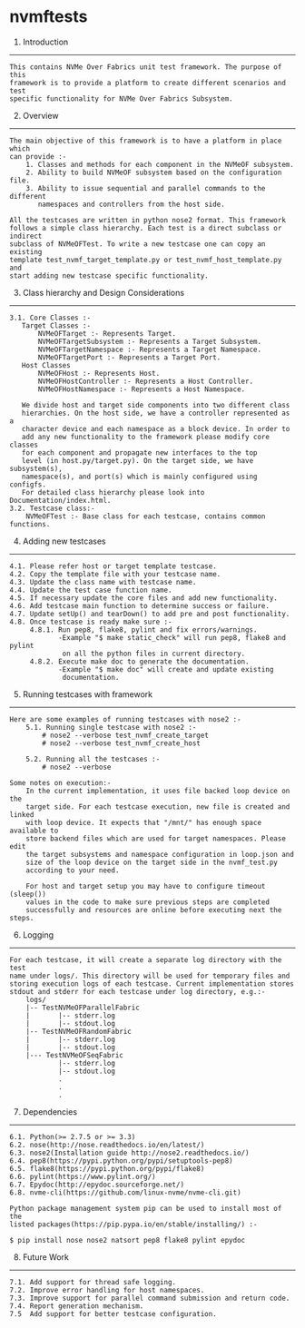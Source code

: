 nvmftests
=========


1. Introduction
---------------

    This contains NVMe Over Fabrics unit test framework. The purpose of this
    framework is to provide a platform to create different scenarios and test
    specific functionality for NVMe Over Fabrics Subsystem.

2. Overview
-----------

    The main objective of this framework is to have a platform in place which
    can provide :-
        1. Classes and methods for each component in the NVMeOF subsystem.
        2. Ability to build NVMeOF subsystem based on the configuration file.
        3. Ability to issue sequential and parallel commands to the different
           namespaces and controllers from the host side.

    All the testcases are written in python nose2 format. This framework
    follows a simple class hierarchy. Each test is a direct subclass or indirect
    subclass of NVMeOFTest. To write a new testcase one can copy an existing
    template test_nvmf_target_template.py or test_nvmf_host_template.py and
    start adding new testcase specific functionality.

3. Class hierarchy and Design Considerations
--------------------------------------------

    3.1. Core Classes :-
       Target Classes :-
           NVMeOFTarget :- Represents Target.
           NVMeOFTargetSubsystem :- Represents a Target Subsystem.
           NVMeOFTargetNamespace :- Represents a Target Namespace.
           NVMeOFTargetPort :- Represents a Target Port.
       Host Classes
           NVMeOFHost :- Represents Host.
           NVMeOFHostController :- Represents a Host Controller.
           NVMeOFHostNamespace :- Represents a Host Namespace.

       We divide host and target side components into two different class
       hierarchies. On the host side, we have a controller represented as a
       character device and each namespace as a block device. In order to
       add any new functionality to the framework please modify core classes
       for each component and propagate new interfaces to the top
       level (in host.py/target.py). On the target side, we have subsystem(s),
       namespace(s), and port(s) which is mainly configured using configfs.
       For detailed class hierarchy please look into Documentation/index.html.
    3.2. Testcase class:-
        NVMeOFTest :- Base class for each testcase, contains common functions.

4. Adding new testcases
-----------------------

    4.1. Please refer host or target template testcase.
    4.2. Copy the template file with your testcase name.
    4.3. Update the class name with testcase name.
    4.4. Update the test case function name.
    4.5. If necessary update the core files and add new functionality.
    4.6. Add testcase main function to determine success or failure.
    4.7. Update setUp() and tearDown() to add pre and post functionality.
    4.8. Once testcase is ready make sure :-
         4.8.1. Run pep8, flake8, pylint and fix errors/warnings.
                -Example "$ make static_check" will run pep8, flake8 and pylint
                 on all the python files in current directory.
         4.8.2. Execute make doc to generate the documentation.
                -Example "$ make doc" will create and update existing
                 documentation.

5. Running testcases with framework
-----------------------------------

    Here are some examples of running testcases with nose2 :-
        5.1. Running single testcase with nose2 :-
            # nose2 --verbose test_nvmf_create_target
            # nose2 --verbose test_nvmf_create_host

        5.2. Running all the testcases :-
            # nose2 --verbose

    Some notes on execution:-
        In the current implementation, it uses file backed loop device on the
        target side. For each testcase execution, new file is created and linked
        with loop device. It expects that "/mnt/" has enough space available to
        store backend files which are used for target namespaces. Please edit
        the target subsystems and namespace configuration in loop.json and
        size of the loop device on the target side in the nvmf_test.py
        according to your need.

        For host and target setup you may have to configure timeout (sleep())
        values in the code to make sure previous steps are completed
        successfully and resources are online before executing next the steps.

6. Logging
----------

    For each testcase, it will create a separate log directory with the test
    name under logs/. This directory will be used for temporary files and
    storing execution logs of each testcase. Current implementation stores
    stdout and stderr for each testcase under log directory, e.g.:-
        logs/
        |-- TestNVMeOFParallelFabric
        |       |-- stderr.log
        |       |-- stdout.log
        |-- TestNVMeOFRandomFabric
        |       |-- stderr.log
        |       |-- stdout.log
        |--- TestNVMeOFSeqFabric
                |-- stderr.log
                |-- stdout.log
                .
                .
                .

7. Dependencies
----------------

    6.1. Python(>= 2.7.5 or >= 3.3)
    6.2. nose(http://nose.readthedocs.io/en/latest/)
    6.3. nose2(Installation guide http://nose2.readthedocs.io/)
    6.4. pep8(https://pypi.python.org/pypi/setuptools-pep8)
    6.5. flake8(https://pypi.python.org/pypi/flake8)
    6.6. pylint(https://www.pylint.org/)
    6.7. Epydoc(http://epydoc.sourceforge.net/)
    6.8. nvme-cli(https://github.com/linux-nvme/nvme-cli.git)

    Python package management system pip can be used to install most of the
    listed packages(https://pip.pypa.io/en/stable/installing/) :-

    $ pip install nose nose2 natsort pep8 flake8 pylint epydoc

8. Future Work
--------------

    7.1. Add support for thread safe logging.
    7.2. Improve error handling for host namespaces.
    7.3. Improve support for parallel command submission and return code.
    7.4. Report generation mechanism.
    7.5  Add support for better testcase configuration.
